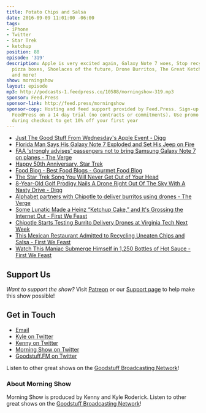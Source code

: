 ```yaml
---
title: Potato Chips and Salsa
date: 2016-09-09 11:01:00 -06:00
tags:
- iPhone
- Twitter
- Star Trek
- ketchup
position: 88
episode: '319'
description: Apple is very excited again, Galaxy Note 7 woes, Stop recycling used
  pizza boxes, Shoelaces of the future, Drone Burritos, The Great Ketchup Debate,
  and more!
show: morningshow
layout: episode
mp3: http://podcasts-1.feedpress.co/10588/morningshow-319.mp3
sponsor: Feed.Press
sponsor-link: http://feed.press/morningshow
sponsor-copy: Hosting and feed support provided by Feed.Press. Sign-up today and try
  FeedPress on a 14 day trial (no contracts or commitments). Use promo code `morningshow`
  during checkout to get 10% off your first year
---
```


* [Just The Good Stuff From Wednesday's Apple Event - Digg](http://digg.com/2016/apple-iphone-7-liveblog)
* [Florida Man Says His Galaxy Note 7 Exploded and Set His Jeep on Fire](http://gizmodo.com/florida-man-says-his-galaxy-note-7-exploded-and-set-his-1786380524)
* [FAA 'strongly advises' passengers not to bring Samsung Galaxy Note 7 on planes - The Verge](http://www.theverge.com/2016/9/8/12856734/faa-samsung-galaxy-note-7-warning-statement)
* [Happy 50th Anniversary, Star Trek](http://io9.gizmodo.com/happy-50th-anniversary-star-trek-1786384803)
* [Food Blog - Best Food Blogs - Gourmet Food Blog](http://blog.thenibble.com/2015/09/09/tip-of-the-day-make-wiener-schnitzel/)
* [The Star Trek Song You Will Never Get Out of Your Head](http://io9.gizmodo.com/the-star-trek-song-you-will-never-get-out-of-your-head-1786403166)
* [8-Year-Old Golf Prodigy Nails A Drone Right Out Of The Sky With A Nasty Drive - Digg](http://digg.com/video/golfer-hits-drone?utm_vertical=sports_debrief)
* [Alphabet partners with Chipotle to deliver burritos using drones - The Verge](http://www.theverge.com/2016/9/8/12851384/alphabet-google-chipotle-drone-delivery-project-wing)
* [Some Lunatic Made a Heinz “Ketchup Cake,” and It's Grossing the Internet Out - First We Feast](http://firstwefeast.com/eat/2016/08/heinz-ketchup-cake-is-grossing-the-internet-out)
* [Chipotle Starts Testing Burrito Delivery Drones at Virginia Tech Next Week](http://gizmodo.com/chipotle-burrito-drones-will-be-tested-at-virginia-coll-1786389315)
* [This Mexican Restaurant Admitted to Recycling Uneaten Chips and Salsa - First We Feast](http://firstwefeast.com/eat/2016/08/mexican-restaurant-admits-to-recycling-tortilla-chips)
* [Watch This Maniac Submerge Himself in 1,250 Bottles of Hot Sauce - First We Feast](http://firstwefeast.com/video/2016/08/maniac-bathes-in-hot-sauce)

## Support Us
*Want to support the show?* Visit [Patreon](http://patreon.com/morningshow) or our [Support page](http://goodstuff.fm/support) to help make this show possible!

## Get in Touch
* [Email](mailto:kyle@goodstuff.fm)
* [Kyle on Twitter](http://twitter.com/dogburps)
* [Kenny on Twitter](http://twitter.com/pizzarobotics)
* [Morning Show on Twitter](http://twitter.com/morningshowam)
* [Goodstuff.FM on Twitter](http://twitter.com/goodstufffm)

Listen to other great shows on the [Goodstuff Broadcasting Network](http://goodstuff.fm/shows)!

### About Morning Show
Morning Show is produced by Kenny and Kyle Roderick. Listen to other great shows on the [Goodstuff Broadcasting Network](http://goodstuff.fm/)!
